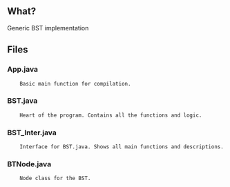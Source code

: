 ## What?

  Generic BST implementation
  
## Files

  ### App.java
        Basic main function for compilation.
        
  ### BST.java
        Heart of the program. Contains all the functions and logic.
        
  ### BST_Inter.java
        Interface for BST.java. Shows all main functions and descriptions.
        
  ### BTNode.java
        Node class for the BST.
